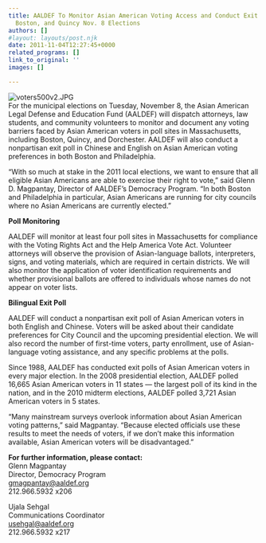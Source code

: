 ```yaml
---
title: AALDEF To Monitor Asian American Voting Access and Conduct Exit Polls in Philadelphia,
  Boston, and Quincy Nov. 8 Elections
authors: []
#layout: layouts/post.njk
date: 2011-11-04T12:27:45+0000
related_programs: []
link_to_original: ''
images: []

---
```

![voters500v2.JPG](/uploads/voters500v2-thumb-240x159-218.jpg)  
For the municipal elections on Tuesday, November 8, the Asian American Legal Defense and Education Fund (AALDEF) will dispatch attorneys, law students, and community volunteers to monitor and document any voting barriers faced by Asian American voters in poll sites in Massachusetts, including Boston, Quincy, and Dorchester.  AALDEF will also conduct a nonpartisan exit poll in Chinese and English on Asian American voting preferences in both Boston and Philadelphia.

“With so much at stake in the 2011 local elections, we want to ensure that all eligible Asian Americans are able to exercise their right to vote,” said Glenn D. Magpantay, Director of AALDEF’s Democracy Program. “In both Boston and Philadelphia in particular, Asian Americans are running for city councils where no Asian Americans are currently elected.”

**Poll Monitoring**

AALDEF will monitor at least four poll sites in Massachusetts for compliance with the Voting Rights Act and the Help America Vote Act.  Volunteer attorneys will observe the provision of Asian-language ballots, interpreters, signs, and voting materials, which are required in certain districts. We will also monitor the application of voter identification requirements and whether provisional ballots are offered to individuals whose names do not appear on voter lists.

**Bilingual Exit Poll**

AALDEF will conduct a nonpartisan exit poll of Asian American voters in both English and Chinese. Voters will be asked about their candidate preferences for City Council and the upcoming presidential election. We will also record the number of first-time voters, party enrollment, use of Asian-language voting assistance, and any specific problems at the polls.

Since 1988, AALDEF has conducted exit polls of Asian American voters in every major election. In the 2008 presidential election, AALDEF polled 16,665 Asian American voters in 11 states — the largest poll of its kind in the nation, and in the 2010 midterm elections, AALDEF polled 3,721 Asian American voters in 5 states.

“Many mainstream surveys overlook information about Asian American voting patterns,” said Magpantay. “Because elected officials use these results to meet the needs of voters, if we don’t make this information available, Asian American voters will be disadvantaged.”

**For further information, please contact:**  
Glenn Magpantay  
Director, Democracy Program  
[gmagpantay@aaldef.org](mailto:gmagpantay@aaldef.org)  
212\.966.5932 x206

Ujala Sehgal  
Communications Coordinator  
[usehgal@aaldef.org](mailto:usehgal@aaldef.org)  
212\.966.5932 x217